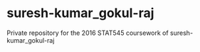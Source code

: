 # suresh-kumar_gokul-raj
Private repository for the 2016 STAT545 coursework of suresh-kumar_gokul-raj
